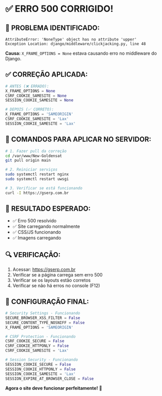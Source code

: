 # ✅ ERRO 500 CORRIGIDO!

## 🎯 **PROBLEMA IDENTIFICADO:**

```
AttributeError: 'NoneType' object has no attribute 'upper'
Exception Location: django/middleware/clickjacking.py, line 48
```

**Causa:** `X_FRAME_OPTIONS = None` estava causando erro no middleware do Django.

## ✅ **CORREÇÃO APLICADA:**

```python
# ANTES (❌ ERRADO):
X_FRAME_OPTIONS = None
CSRF_COOKIE_SAMESITE = None
SESSION_COOKIE_SAMESITE = None

# DEPOIS (✅ CORRETO):
X_FRAME_OPTIONS = 'SAMEORIGIN'
CSRF_COOKIE_SAMESITE = 'Lax'
SESSION_COOKIE_SAMESITE = 'Lax'
```

## 🚀 **COMANDOS PARA APLICAR NO SERVIDOR:**

```bash
# 1. Fazer pull da correção
cd /var/www/New-Goldensat
git pull origin main

# 2. Reiniciar serviços
sudo systemctl restart nginx
sudo systemctl restart uwsgi

# 3. Verificar se está funcionando
curl -I https://gserp.com.br
```

## 🎯 **RESULTADO ESPERADO:**

- ✅ Erro 500 resolvido
- ✅ Site carregando normalmente
- ✅ CSS/JS funcionando
- ✅ Imagens carregando

## 🔍 **VERIFICAÇÃO:**

1. Acessar: https://gserp.com.br
2. Verificar se a página carrega sem erro 500
3. Verificar se os layouts estão corretos
4. Verificar se não há erros no console (F12)

## 📝 **CONFIGURAÇÃO FINAL:**

```python
# Security Settings - Funcionando
SECURE_BROWSER_XSS_FILTER = False
SECURE_CONTENT_TYPE_NOSNIFF = False
X_FRAME_OPTIONS = 'SAMEORIGIN'

# CSRF Protection - Funcionando
CSRF_COOKIE_SECURE = False
CSRF_COOKIE_HTTPONLY = False
CSRF_COOKIE_SAMESITE = 'Lax'

# Session Security - Funcionando
SESSION_COOKIE_SECURE = False
SESSION_COOKIE_HTTPONLY = False
SESSION_COOKIE_SAMESITE = 'Lax'
SESSION_EXPIRE_AT_BROWSER_CLOSE = False
```

**Agora o site deve funcionar perfeitamente!** 🚀
